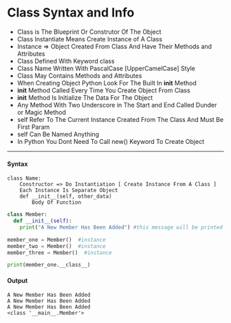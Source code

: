 # Class Syntax and Info 
- Class is The Blueprint Or Construtor Of The Object
- Class Instantiate Means Create Instance of A Class
- Instance => Object Created From Class And Have Their Methods and Attributes
- Class Defined With Keyword class
- Class Name Written With PascalCase [UpperCamelCase] Style
- Class May Contains Methods and Attributes
- When Creating Object Python Look For The Built In __init__ Method
- __init__ Method Called Every Time You Create Object From Class
- __init__ Method Is Initialize The Data For The Object
- Any Method With Two Underscore in The Start and End Called Dunder or Magic Method
- self Refer To The Current Instance Created From The Class And Must Be First Param
- self Can Be Named Anything
- In Python You Dont Need To Call new() Keyword To Create Object
-------------------------------------------------------------------
####  Syntax
```
class Name:
    Constructor => Do Instantiation [ Create Instance From A Class ]
    Each Instance Is Separate Object
    def __init__(self, other_data)
        Body Of Function
```
```python []
class Member:
  def __init__(self):
    print("A New Member Has Been Added") #this message will be printed every time instance created

member_one = Member()  #instance
member_two = Member()  #instance
member_three = Member()  #instance

print(member_one.__class__)
```
#### Output
```
A New Member Has Been Added
A New Member Has Been Added
A New Member Has Been Added
<class '__main__.Member'>
```